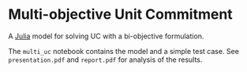 # Multi-objective Unit Commitment

A [Julia](https://julialang.org) model for solving UC with a bi-objective formulation. 

The `multi_uc` notebook contains the model and a simple test case.  See `presentation.pdf` and `report.pdf` for analysis of the results.